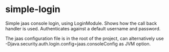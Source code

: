 # simple-login
Simple jaas console login, using LoginModule.
Shows how the call back handler is used.
Authenticates against a default username and password.

The jaas configuration file is in the root of the project,
can alternatively use -Djava.security.auth.login.config=jaas.consoleConfig as JVM option.
